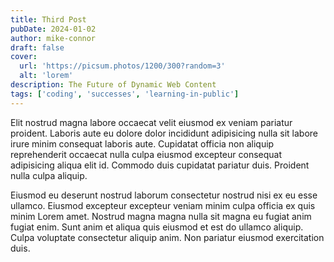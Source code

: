 ```yaml
---
title: Third Post
pubDate: 2024-01-02
author: mike-connor
draft: false
cover:
  url: 'https://picsum.photos/1200/300?random=3'
  alt: 'lorem'
description: The Future of Dynamic Web Content
tags: ['coding', 'successes', 'learning-in-public']
---
```


Elit nostrud magna labore occaecat velit eiusmod ex veniam pariatur proident. Laboris aute eu dolore dolor incididunt adipisicing nulla sit labore irure minim consequat laboris aute. Cupidatat officia non aliquip reprehenderit occaecat nulla culpa eiusmod excepteur consequat adipisicing aliqua elit id. Commodo duis cupidatat pariatur duis. Proident nulla culpa aliquip.

Eiusmod eu deserunt nostrud laborum consectetur nostrud nisi ex eu esse ullamco. Eiusmod excepteur excepteur veniam minim culpa officia ex quis minim Lorem amet. Nostrud magna magna nulla sit magna eu fugiat anim fugiat enim. Sunt anim et aliqua quis eiusmod et est do ullamco aliquip. Culpa voluptate consectetur aliquip anim. Non pariatur eiusmod exercitation duis.
